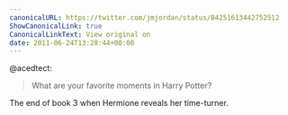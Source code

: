 ```yaml
---
canonicalURL: https://twitter.com/jmjordan/status/84251613442752512
ShowCanonicalLink: true
CanonicalLinkText: View original on
date: 2011-06-24T13:28:44+00:00
---
```

@acedtect:

> What are your favorite moments in Harry Potter?

The end of book 3 when Hermione reveals her time-turner.